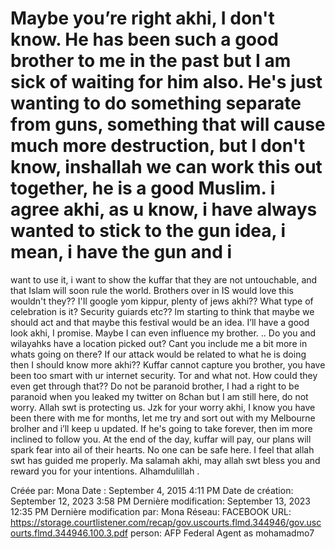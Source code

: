# Maybe you’re right akhi, I don't know. He has been such a good brother to me in the past but I am sick of waiting for him also. He's just wanting to do something separate from guns, something that will cause much more destruction, but I don't know, inshallah we can work this out together, he is a good Muslim. i agree akhi, as u know, i have always wanted to stick to the gun idea, i mean, i have the gun and i
want to use it, i want to show the kuffar that they are not untouchable, and that Islam will soon rule the
world. Brothers over in IS would love this wouldn't they?? I'Il google yom kippur, plenty of jews akhi?? What type of celebration is it? Security guiards etc?? lm starting to think that maybe we should act and that maybe this festival would be an idea. I’ll have a
good look akhi, I promise. Maybe I can even influence my brother. .. Do you and wilayahks have a location picked out? Cant you include me a bit more in whats going on there? If our attack would be related to what he is doing then I should know more akhi?? Kuffar cannot capture you brother, you have been too smart with ur internet security. Tor and what not. How couId they even get through that?? Do not be paranoid brother, I had a right to be paranoid when you leaked my twitter on 8chan but I am still here, do not worry. Allah swt is protecting us.
Jzk for your worry akhi, I know you have been there with me for months, let me try and sort out with my Melbourne brolher and i’ll keep u updated. If he's going to take forever, then im more inclined to follow you. At the end of the day, kuffar will pay, our plans will spark fear into ail of their hearts. No one can be safe here. I feel that allah swt has guided me properly. Ma salamah akhi, may allah swt bless you and reward you for your intentions. Alhamdulillah .

Créée par: Mona
Date : September 4, 2015 4:11 PM
Date de création: September 12, 2023 3:58 PM
Dernière modification: September 13, 2023 12:35 PM
Dernière modification par: Mona
Réseau: FACEBOOK
URL: https://storage.courtlistener.com/recap/gov.uscourts.flmd.344946/gov.uscourts.flmd.344946.100.3.pdf
person: AFP Federal Agent as mohamadmo7